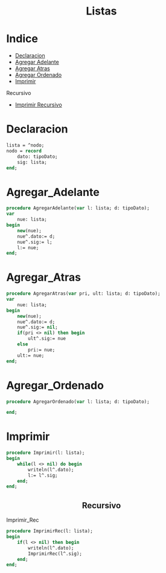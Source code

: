 
<h1 align='center'> Listas </h1>

Indice
=================
   * [Declaracion](#Declaracion)
   * [Agregar Adelante](#Agregar_Adelante)
   * [Agregar Atras](#Agregar_Atras)
   * [Agregar Ordenado](#Agregar_Ordenado)
   * [Imprimir](#imprimir)

   Recursivo
   * [Imprimir Recursivo](#Imprimir_Rec)
   

Declaracion
===========
```pascal
lista = ^nodo;
nodo = record
    dato: tipoDato;
    sig: lista;
end;
```

Agregar_Adelante
===========
```pascal
procedure AgregarAdelante(var l: lista; d: tipoDato);
var
    nue: lista;
begin
    new(nue);
    nue^.dato:= d;
    nue^.sig:= l;
    l:= nue;
end;
```
Agregar_Atras
===========
```pascal
procedure AgregarAtras(var pri, ult: lista; d: tipoDato);
var
	nue: lista;
begin
	new(nue);
	nue^.dato:= d;
	nue^.sig:= nil;
	if(pri <> nil) then begin
		ult^.sig:= nue
	else
		pri:= nue;
	ult:= nue;
end;
```
Agregar_Ordenado
===========
```pascal
procedure AgregarOrdenado(var l: lista; d: tipoDato);

end;
```

Imprimir
===========
```pascal
procedure Imprimir(l: lista);
begin
    while(l <> nil) do begin
        writeln(l^.dato);
        l:= l^.sig;
    end;
end;
```


<h2 align="center">Recursivo</h2>

Imprimir_Rec
```pascal
procedure ImprimirRec(l: lista);
begin
    if(l <> nil) then begin
        writeln(l^.dato);
        ImprimirRec(l^.sig);
    end;
end;
```